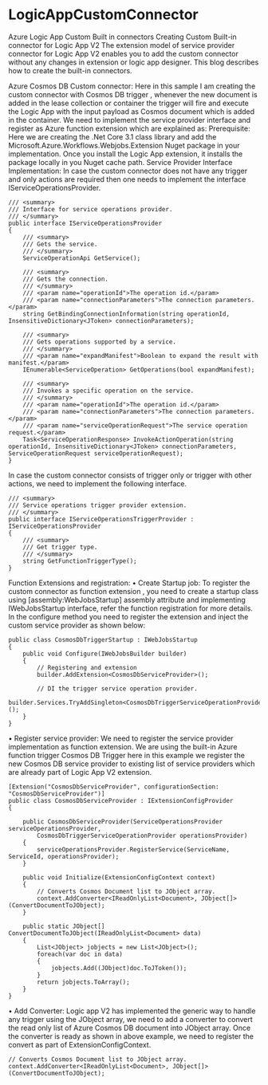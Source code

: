 # LogicAppCustomConnector
Azure Logic App Custom Built in connectors
Creating Custom Built-in connector for Logic App V2
The extension model of service provider connector for Logic App V2 enables you to add the custom connector without any changes in extension or logic app designer. This blog describes how to create the built-in connectors.  

Azure Cosmos DB Custom connector: Here in this sample I am creating the custom connector with Cosmos DB trigger , whenever the new document is added in the lease collection or container the trigger will fire and execute the Logic App with the input payload as Cosmos document which is added in the container. We need to implement the service provider interface and register as Azure function extension which are explained as:
Prerequisite:
Here we are creating the .Net Core 3.1 class library and add the Microsoft.Azure.Workflows.Webjobs.Extension Nuget package in your implementation. Once you install the Logic App extension, it installs the package locally in you Nuget cache path.
Service Provider Interface Implementation: 
In case the custom connector does not have any trigger and only actions are required then one needs to implement the interface IServiceOperationsProvider.

    /// <summary>
    /// Interface for service operations provider.
    /// </summary>
    public interface IServiceOperationsProvider
    {
        /// <summary>
        /// Gets the service.
        /// </summary>
        ServiceOperationApi GetService();

        /// <summary>
        /// Gets the connection.
        /// </summary>
        /// <param name="operationId">The operation id.</param>
        /// <param name="connectionParameters">The connection parameters.</param>
        string GetBindingConnectionInformation(string operationId, InsensitiveDictionary<JToken> connectionParameters);

        /// <summary>
        /// Gets operations supported by a service.
        /// </summary>
        /// <param name="expandManifest">Boolean to expand the result with manifest.</param>
        IEnumerable<ServiceOperation> GetOperations(bool expandManifest);

        /// <summary>
        /// Invokes a specific operation on the service.
        /// </summary>
        /// <param name="operationId">The operation id.</param>
        /// <param name="connectionParameters">The connection parameters.</param>
        /// <param name="serviceOperationRequest">The service operation request.</param>
        Task<ServiceOperationResponse> InvokeActionOperation(string operationId, InsensitiveDictionary<JToken> connectionParameters, ServiceOperationRequest serviceOperationRequest);
    }

In case the custom connector consists of trigger only or trigger with other actions, we need to implement the following interface.
    
    /// <summary>
    /// Service operations trigger provider extension.
    /// </summary>
    public interface IServiceOperationsTriggerProvider : IServiceOperationsProvider
    {
        /// <summary>
        /// Get trigger type.
        /// </summary>
        string GetFunctionTriggerType();
    }

Function Extensions and registration:
•	Create Startup job: To register the custom connector as function extension , you need to create a startup class using [assembly:WebJobsStartup] assembly attribute and implementing IWebJobsStartup interface, refer the function registration for more details. In the configure method you need to register the extension and inject the custom service provider as shown below:

    public class CosmosDbTriggerStartup : IWebJobsStartup
    {
        public void Configure(IWebJobsBuilder builder)
        {
            // Registering and extension
            builder.AddExtension<CosmosDbServiceProvider>();

            // DI the trigger service operation provider.
            builder.Services.TryAddSingleton<CosmosDbTriggerServiceOperationProvider>();
        }
    } 
•	Register service provider:  We need to register the service provider implementation as function extension. We are using the built-in Azure function trigger Cosmos DB Trigger  here in this example we register the new Cosmos DB service provider to existing list of service providers which are already part of Logic App V2 extension.


    [Extension("CosmosDbServiceProvider", configurationSection: "CosmosDbServiceProvider")]
    public class CosmosDbServiceProvider : IExtensionConfigProvider
    {        

        public CosmosDbServiceProvider(ServiceOperationsProvider serviceOperationsProvider,
            CosmosDbTriggerServiceOperationProvider operationsProvider)
        {
            serviceOperationsProvider.RegisterService(ServiceName, ServiceId, operationsProvider);
        }
        
        public void Initialize(ExtensionConfigContext context)
        {
            // Converts Cosmos Document list to JObject array.
            context.AddConverter<IReadOnlyList<Document>, JObject[]>(ConvertDocumentToJObject);
        }

        public static JObject[] ConvertDocumentToJObject(IReadOnlyList<Document> data)
        {
            List<JObject> jobjects = new List<JObject>();
            foreach(var doc in data)
            {
                jobjects.Add((JObject)doc.ToJToken());
            }
            return jobjects.ToArray();
        }
    }
    
•	Add Converter: Logic app V2 has implemented the generic way to handle any trigger using the JObject array, we need to add a converter to convert the read only list of Azure Cosmos DB document into JObject array. Once the converter is ready as shown in above example, we need to register the convert as part of ExtensionConfigContext.

    // Converts Cosmos Document list to JObject array.
    context.AddConverter<IReadOnlyList<Document>, JObject[]>(ConvertDocumentToJObject);

